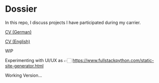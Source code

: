 # Dossier

In this repo, I discuss projects I have participated during my carrier. 

[CV (German)](https://docs.google.com/document/d/1BweZjpZvLAapoHMvFk2CPNuegiT1WsD0pWk82wX40i4/edit)

[CV (English)](https://docs.google.com/document/d/1BweZjpZvLAapoHMvFk2CPNuegiT1WsD0pWk82wX40i4/edit?usp=sharing)

WIP

Experimenting with UI/UX as 👉🏻 https://www.fullstackpython.com/static-site-generator.html


Working Version...

